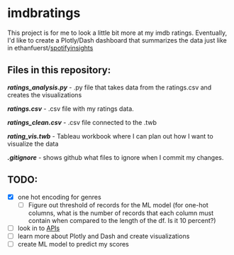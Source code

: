 # imdbratings

This project is for me to look a little bit more at my imdb ratings. Eventually, I'd like to create a Plotly/Dash dashboard that summarizes the data just like in ethanfuerst/[spotifyinsights](https://github.com/ethanfuerst/spotifyinsights)

## Files in this repository:

__*ratings_analysis.py*__ - .py file that takes data from the ratings.csv and creates the visualizations

__*ratings.csv*__ - .csv file with my ratings data.

__*ratings_clean.csv*__ - .csv file connected to the .twb

__*rating_vis.twb*__ - Tableau workbook where I can plan out how I want to visualize the data

__*.gitignore*__ - shows github what files to ignore when I commit my changes.

## TODO:

- [x] one hot encoding for genres
  - [ ] Figure out threshold of records for the ML model (for one-hot columns, what is the number of records that each column must contain when compared to the length of the df. Is it 10 percent?)
- [ ] look in to [APIs](http://www.omdbapi.com/)
- [ ] learn more about Plotly and Dash and create visualizations
- [ ] create ML model to predict my scores
